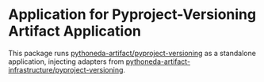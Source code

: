 # Application for Pyproject-Versioning Artifact Application

This package runs [pythoneda-artifact/pyproject-versioning](https://github.com/pythoneda-artifact/pyproject-versioning "pythoneda-artifact/pyproject-versioning") as a standalone application, injecting adapters from [pythoneda-artifact-infrastructure/pyproject-versioning](https://github.com/pythoneda-artifact-infrastructure/pyproject-versioning "pythoneda-artifact-infrastructure/pyproject-versioning").
